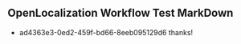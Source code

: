 ## OpenLocalization Workflow Test MarkDown
* ad4363e3-0ed2-459f-bd66-8eeb095129d6 thanks!

<!--HONumber=Sep16_HO1-->


